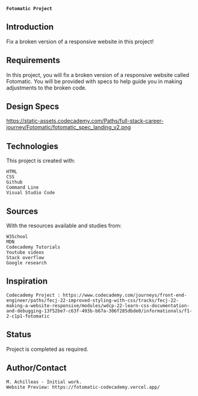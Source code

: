 **`﻿Fotomatic Project`**


## Introduction

Fix a broken version of a responsive website in this project!

## Requirements
In this project,  you will fix a broken version of a responsive website called Fotomatic. You will be provided with specs to help guide you in making adjustments to the broken code.

## Design Specs
https://static-assets.codecademy.com/Paths/full-stack-career-journey/Fotomatic/fotomatic_spec_landing_v2.png

## Technologies

This project is created with:

    HTML
    CSS
    Github
    Command Line
    Visual Studio Code

## Sources

With the resources available and studies from:

    W3School
    MDN
    Codecademy Tutorials
    Youtube videos
    Stack overflow
    Google research
    

## Inspiration

    Codecademy Project : https://www.codecademy.com/journeys/front-end-engineer/paths/fecj-22-improved-styling-with-css/tracks/fecj-22-making-a-website-responsive/modules/wdcp-22-learn-css-documentation-and-debugging-13f52be7-c63f-493b-b67a-306f285dbde0/informationals/f1-2-c1p1-fotomatic

## Status

Project is completed as required.

## Author/Contact

    M. Achilleas - Initial work.
    Website Preview: https://fotomatic-codecademy.vercel.app/
    
